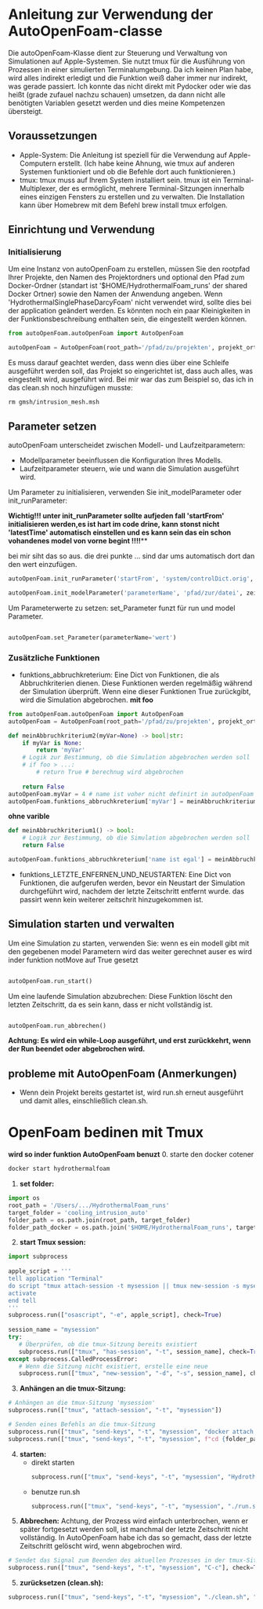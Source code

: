 # Anleitung zur Verwendung der AutoOpenFoam-classe

Die autoOpenFoam-Klasse dient zur Steuerung und Verwaltung von Simulationen auf Apple-Systemen. Sie nutzt tmux für die Ausführung von Prozessen in einer simulierten Terminalumgebung.
Da ich keinen Plan habe, wird alles indirekt erledigt und die Funktion weiß daher immer nur indirekt, was gerade passiert. Ich konnte das nicht direkt mit Pydocker oder wie das heißt (grade zufauel nachzu schauen) umsetzen, da dann nicht alle benötigten Variablen gesetzt werden und dies meine Kompetenzen übersteigt. 
## Voraussetzungen

- Apple-System: Die Anleitung ist speziell für die Verwendung auf Apple-Computern erstellt. (Ich habe keine Ahnung, wie tmux auf anderen Systemen funktioniert und ob die Befehle dort auch funktionieren.)
- tmux: tmux muss auf Ihrem System installiert sein. tmux ist ein Terminal-Multiplexer, der es ermöglicht, mehrere Terminal-Sitzungen innerhalb eines einzigen Fensters zu erstellen und zu verwalten. Die Installation kann über Homebrew mit dem Befehl brew install tmux erfolgen.

## Einrichtung und Verwendung
### Initialisierung

Um eine Instanz von autoOpenFoam zu erstellen, müssen Sie den rootpfad Ihrer Projekte, den Namen des Projektordners und optional den Pfad zum Docker-Ordner (standart ist '$HOME/HydrothermalFoam_runs' der shared Docker Ortner) sowie den Namen der Anwendung angeben.
Wenn 'HydrothermalSinglePhaseDarcyFoam' nicht verwendet wird, sollte dies bei der application geändert werden. 
Es könnten noch ein paar Kleinigkeiten in der Funktionsbeschreibung enthalten sein, die eingestellt werden können.

```python
from autoOpenFoam.autoOpenFoam import AutoOpenFoam

autoOpenFoam = AutoOpenFoam(root_path='/pfad/zu/projekten', projekt_ortner='meinProjekt')
```
Es muss darauf geachtet werden, dass wenn dies über eine Schleife ausgeführt werden soll, das Projekt so eingerichtet ist, dass auch alles, was eingestellt wird, ausgeführt wird.
Bei mir war das zum Beispiel so, das ich in das clean.sh noch hinzufügen musste:

    rm gmsh/intrusion_mesh.msh

## Parameter setzen

autoOpenFoam unterscheidet zwischen Modell- und Laufzeitparametern:

- Modellparameter beeinflussen die Konfiguration Ihres Modells.
- Laufzeitparameter steuern, wie und wann die Simulation ausgeführt wird.

Um Parameter zu initialisieren, verwenden Sie init_modelParameter oder init_runParameter:

**Wichtig!!! unter init_runParameter sollte aufjeden fall 'startFrom' initialisieren werden,es ist hart im code drine, kann stonst nicht 'latestTime' automatisch einstellen und es kann sein das ein schon vohandenes model von vorne begint !!!!****

bei mir siht das so aus. die drei punkte ... sind dar ums automatisch dort dan den wert einzufügen.

```python
autoOpenFoam.init_runParameter('startFrom', 'system/controlDict.orig', 19, f'startFrom ...;')

autoOpenFoam.init_modelParameter('parameterName', 'pfad/zur/datei', zeilennummer, 'neuerStandardwert')
```
Um Parameterwerte zu setzen: set_Parameter funzt für run und model Parameter.

```python

autoOpenFoam.set_Parameter(parameterName='wert')
```
### Zusätzliche Funktionen

- funktions_abbruchkreterium: Eine Dict von Funktionen, die als Abbruchkriterien dienen. Diese Funktionen werden regelmäßig während der Simulation überprüft. Wenn eine dieser Funktionen True zurückgibt, wird die Simulation abgebrochen.
**mit foo**
```python
from autoOpenFoam.autoOpenFoam import AutoOpenFoam
autoOpenFoam = AutoOpenFoam(root_path='/pfad/zu/projekten', projekt_ortner='meinProjekt')

def meinAbbruchkriterium2(myVar=None) -> bool|str:
    if myVar is None:
        return 'myVar'
    # Logik zur Bestimmung, ob die Simulation abgebrochen werden soll
    # if foo > ...:
        # return True # berechnug wird abgebrochen
    
    return False
autoOpenFoam.myVar = 4 # name ist voher nicht definirt in autoOpenFoam
autoOpenFoam.funktions_abbruchkreterium['myVar'] = meinAbbruchkriterium2
```
**ohne varible** 
```python
def meinAbbruchkriterium1() -> bool:
    # Logik zur Bestimmung, ob die Simulation abgebrochen werden soll
    return False

autoOpenFoam.funktions_abbruchkreterium['name ist egal'] = meinAbbruchkriterium1
```
- funktions_LETZTE_ENFERNEN_UND_NEUSTARTEN: Eine Dict von Funktionen, die aufgerufen werden, bevor ein Neustart der Simulation durchgeführt wird, nachdem der letzte Zeitschritt entfernt wurde.
    das passirt wenn kein weiterer zeitschrit hinzugekommen ist.  


## Simulation starten und verwalten

Um eine Simulation zu starten, verwenden Sie:
wenn es ein modell gibt mit den gegebenen model Parametern wird das weiter gerechnet auser es wird inder funktion notMove auf True gesetzt

```python

autoOpenFoam.run_start()
```
Um eine laufende Simulation abzubrechen:
Diese Funktion löscht den letzten Zeitschritt, da es sein kann, dass er nicht vollständig ist.
```python

autoOpenFoam.run_abbrechen()
```
**Achtung: Es wird ein while-Loop ausgeführt, und erst zurückkehrt, wenn der Run beendet oder abgebrochen wird.**

## probleme mit AutoOpenFoam (Anmerkungen)
- Wenn dein Projekt bereits gestartet ist, wird run.sh erneut ausgeführt und damit alles, einschließlich clean.sh. 

# OpenFoam bedinen mit Tmux
**wird so inder funktion AutoOpenFoam benuzt**
0. starte den docker cotener 
```bash
docker start hydrothermalfoam
```

1. **set folder:**
```python
import os
root_path = '/Users/.../HydrothermalFoam_runs'
target_folder = 'cooling_intrusion_auto'
folder_path = os.path.join(root_path, target_folder)
folder_path_docker = os.path.join('$HOME/HydrothermalFoam_runs', target_folder)
```

2. **start Tmux session:**
 ```python
import subprocess
    
apple_script = '''
tell application "Terminal"
 do script "tmux attach-session -t mysession || tmux new-session -s mysession"
 activate
end tell
'''
subprocess.run(["osascript", "-e", apple_script], check=True)
    
session_name = "mysession"
try:
    # Überprüfen, ob die tmux-Sitzung bereits existiert
    subprocess.run(["tmux", "has-session", "-t", session_name], check=True)
except subprocess.CalledProcessError:
    # Wenn die Sitzung nicht existiert, erstelle eine neue
    subprocess.run(["tmux", "new-session", "-d", "-s", session_name], check=True)
```
3. **Anhängen an die tmux-Sitzung:** 
```python
# Anhängen an die tmux-Sitzung 'mysession'
subprocess.run(["tmux", "attach-session", "-t", "mysession"])

# Senden eines Befehls an die tmux-Sitzung
subprocess.run(["tmux", "send-keys", "-t", "mysession", "docker attach hydrothermalfoam", "C-m"], check=True)
subprocess.run(["tmux", "send-keys", "-t", "mysession", f"cd {folder_path_docker}", "C-m"], check=True)

```
4. **starten:** 
   - direkt starten
        ```python
        subprocess.run(["tmux", "send-keys", "-t", "mysession", "HydrothermalSinglePhaseDarcyFoam_Cpr", "C-m"], check=True)
        ```
   - benutze run.sh
        ```python
        subprocess.run(["tmux", "send-keys", "-t", "mysession", "./run.sh", "C-m"], check=True)
        ```
4. **Abbrechen:** Achtung, der Prozess wird einfach unterbrochen, wenn er später fortgesetzt werden soll, ist manchmal der letzte Zeitschritt nicht vollständig. In AutoOpenFoam habe ich das so gemacht, dass der letzte Zeitschritt gelöscht wird, wenn abgebrochen wird. 
```python
# Sendet das Signal zum Beenden des aktuellen Prozesses in der tmux-Sitzung 'mysession'
subprocess.run(["tmux", "send-keys", "-t", "mysession", "C-c"], check=True)
```
5. **zurücksetzen (clean.sh):**
```python
subprocess.run(["tmux", "send-keys", "-t", "mysession", "./clean.sh", "C-m"], check=True)
```


